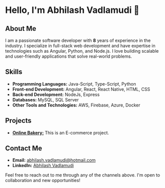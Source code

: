 # Hello, I'm Abhilash Vadlamudi 👋

## About Me
I am a passionate software developer with **8** years of experience in the industry. I specialize in full-stack web development and have expertise in technologies such as Angular, Python, and Node.js. I love building scalable and user-friendly applications that solve real-world problems.

## Skills
- **Programming Languages:** Java-Script, Type-Script, Python
- **Front-end Development:** Angular, React, React Native, HTML, CSS
- **Back-end Development:** NodeJs, Express
- **Databases:** MySQL, SQL Server
- **Other Tools and Technologies:** AWS, Firebase, Azure, Docker

## Projects
- [**Online Bakery:**](https://bakery-app-186e3.web.app/) This is an E-commerce project.

## Contact Me
- **Email:** abhilash.vadlamudi@hotmail.com
- **LinkedIn:** [Abhilash Vadlamudi](https://www.linkedin.com/in/abhilashvadlamudi/)

Feel free to reach out to me through any of the channels above. I'm open to collaboration and new opportunities!
